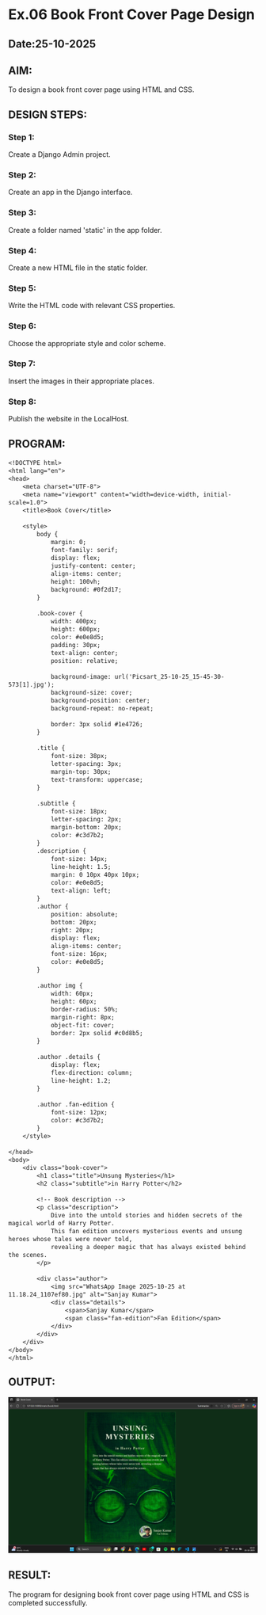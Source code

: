 # Ex.06 Book Front Cover Page Design
## Date:25-10-2025

## AIM:
To design a book front cover page using HTML and CSS.

## DESIGN STEPS:

### Step 1:
Create a Django Admin project.

### Step 2:
Create an app in the Django interface.

### Step 3:
Create a folder named 'static' in the app folder.

### Step 4:
Create a new HTML file in the static folder.

### Step 5:
Write the HTML code with relevant CSS properties.

### Step 6:
Choose the appropriate style and color scheme.

### Step 7:
Insert the images in their appropriate places.

### Step 8:
Publish the website in the LocalHost.

## PROGRAM:
```
<!DOCTYPE html>
<html lang="en">
<head>
    <meta charset="UTF-8">
    <meta name="viewport" content="width=device-width, initial-scale=1.0">
    <title>Book Cover</title>

    <style>
        body {
            margin: 0;
            font-family: serif;
            display: flex;
            justify-content: center;
            align-items: center;
            height: 100vh;
            background: #0f2d17;
        }

        .book-cover {
            width: 400px;
            height: 600px;
            color: #e0e8d5;
            padding: 30px;
            text-align: center;
            position: relative;

            background-image: url('Picsart_25-10-25_15-45-30-573[1].jpg');
            background-size: cover;
            background-position: center;
            background-repeat: no-repeat;

            border: 3px solid #1e4726;
        }

        .title {
            font-size: 38px;
            letter-spacing: 3px;
            margin-top: 30px;
            text-transform: uppercase;
        }

        .subtitle {
            font-size: 18px;
            letter-spacing: 2px;
            margin-bottom: 20px;
            color: #c3d7b2;
        }
        .description {
            font-size: 14px;
            line-height: 1.5;
            margin: 0 10px 40px 10px;
            color: #e0e8d5;
            text-align: left; 
        }
        .author {
            position: absolute;
            bottom: 20px;
            right: 20px;
            display: flex;
            align-items: center;
            font-size: 16px;
            color: #e0e8d5;
        }

        .author img {
            width: 60px;
            height: 60px;
            border-radius: 50%;
            margin-right: 8px;
            object-fit: cover;
            border: 2px solid #c0d8b5;
        }

        .author .details {
            display: flex;
            flex-direction: column;
            line-height: 1.2;
        }

        .author .fan-edition {
            font-size: 12px;
            color: #c3d7b2;
        }
    </style>

</head>
<body>
    <div class="book-cover">
        <h1 class="title">Unsung Mysteries</h1>
        <h2 class="subtitle">in Harry Potter</h2>
        
        <!-- Book description -->
        <p class="description">
            Dive into the untold stories and hidden secrets of the magical world of Harry Potter. 
            This fan edition uncovers mysterious events and unsung heroes whose tales were never told, 
            revealing a deeper magic that has always existed behind the scenes.
        </p>

        <div class="author">
            <img src="WhatsApp Image 2025-10-25 at 11.18.24_1107ef80.jpg" alt="Sanjay Kumar">
            <div class="details">
                <span>Sanjay Kumar</span>
                <span class="fan-edition">Fan Edition</span>
            </div>
        </div>
    </div>
</body>
</html>

```

## OUTPUT:
![alt text](image.png)

## RESULT:
The program for designing book front cover page using HTML and CSS is completed successfully.
